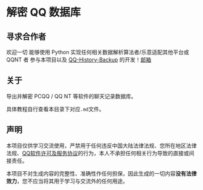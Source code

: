 # 解密 QQ 数据库

## 寻求合作者

欢迎一切 能够使用 Python 实现任何相关数据解析算法者/乐意适配其他平台或 QQNT 者 参与本项目以及 [QQ-History-Backup](https://github.com/Young-Lord/QQ-History-Backup/tree/dev) 的开发！[邮箱](mailto:ly-niko@qq.com)

## 关于

导出并解密 PCQQ / QQ NT 等软件的聊天记录数据库。

具体教程自行查看本目录下对应`.md`文件。

## 声明

本项目仅供学习交流使用，严禁用于任何违反中国大陆法律法规、您所在地区法律法规、[QQ软件许可及服务协议](https://rule.tencent.com/rule/preview/46a15f24-e42c-4cb6-a308-2347139b1201)的行为，本人不承担任何相关行为导致的直接或间接责任。

本项目不对生成内容的完整性、准确性作任何担保，因此生成的一切内容**没有法律效力**，您不应当将其用于学习与交流外的任何用途。
